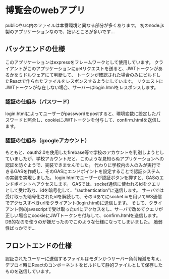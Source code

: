 # 博覧会のwebアプリ
publicやsrc内のファイルは本番環境と異なる部分が多くあります。
初のnode.js製のアプリケーションなので、拙いところが多いです...
## バックエンドの仕様
このアプリケーションはexpressをフレームワークとして使用しています。
クライアントがこのアプリケーションにgetリクエストを送ると、JWTトークンがあるかをミドルウェアにて判断して、
トークンが確認された場合のみにビルドしたReactで作られたファイルをレスポンスするようにしています。
リクエストにJWTトークンが存在しない場合、サーバーはlogin.htmlをレスポンスします。
### 認証の仕組み（パスワード）
login.htmlによってユーザーがpasswordをpostすると、環境変数に設定したパスワードと照合し、cookieにJWTトークンを付与して、confirm.htmlを送信します。
### 認証の仕組み（googleアカウント）
もともと、oauth2.0を使用したfirebase等で学校のアカウントを判別しようとしていましたが、学校アカウントだと、このような見知らぬアプリケーションへの認証を防ぐようで、実装できませんでした。
代わりに学校内の人のみが実行できるGASを作成し、そのGASにエンドポイントを設定することで認証システムの実装を実現しました。
login.htmlでユーザーが認証ボタンを押すと、GASのエンドポイントへアクセスします。
GASでは、socket通信に使われるidをクエリとして受け取り、idを暗号化して、"/authentication"に送信します。
サーバでは受け取った暗号化されたidを解読して、そのidあてにsocket.ioを用いてWS通信でアクセスすべきurlをクライアント(login.html)に送信します。
そして、クライアント側のjavascriptで受け取ったurlにアクセスをし、サーバで改めてクエリが正しい場合にcookieにJWTトークンを付与して、confirm.htmlを送信します。
DB的なのを使うのが嫌だったのでこのような仕様になってしまいました。
脆弱性ばっかです...
## フロントエンドの仕様
認証されたユーザーに送信するファイルはモダンかつサーバー負荷軽減を考え、デプロイ時にReactのコンポーネントをビルドして静的ファイルとして保存したものを送信しています。

